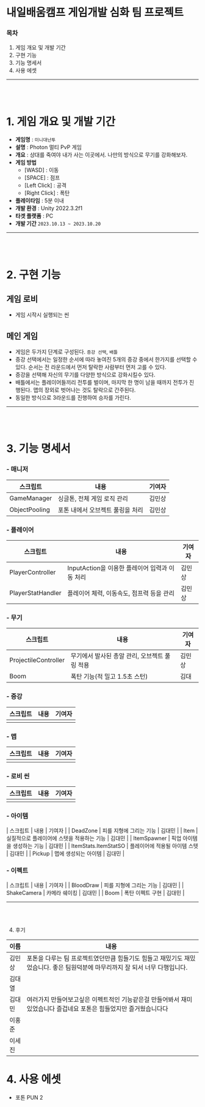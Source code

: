 # 내일배움캠프 게임개발 심화 팀 프로젝트

<!-- # [🎮다운로드]() -->

### 목차

1. 게임 개요 및 개발 기간
2. 구현 기능
3. 기능 명세서
4. 사용 에셋

---
<br>
<br>

# 1. 게임 개요 및 개발 기간

- **게임명** : `미니대난투`
- **설명** : Photon 멀티 PvP 게임
- **개요** : 상대를 죽여야 내가 사는 이곳에서. 나만의 방식으로 무기를 강화해보자.
- **게임 방법**
    - [WASD] : 이동
    - [SPACE] : 점프
    - [Left Click] : 공격
    - [Right Click] : 폭탄
- **플레이타임** : 5분 이내
- **개발 환경** : Unity 2022.3.2f1
- **타겟 플랫폼** : PC
- **개발 기간** `2023.10.13 ~ 2023.10.20`

---
<br>
<br>

# 2. 구현 기능

## **게임 로비**
- 게임 시작시 실행되는 씬


## **메인 게임**
- 게임은 두가지 단계로 구성된다. `증강 선택`, `배틀`
- 증강 선택에서는 일정한 순서에 따라 놓여진 5개의 증강 중에서 한가지를 선택할 수 있다. 순서는 전 라운드에서 먼저 탈락한 사람부터 먼저 고를 수 있다.
- 증강을 선택해 자신의 무기를 다양한 방식으로 강화시킬수 있다.
- 배틀에서는 플레이어들끼리 전투를 벌이며, 마지막 한 명이 남을 때까지 전투가 진행된다. 맵의 장외로 벗어나는 것도 탈락으로 간주된다.
- 동일한 방식으로 3라운드를 진행하여 승자를 가린다.

---
<br>
<br>

# 3. 기능 명세서

### - **매니저**

| 스크립트 | 내용 | 기여자 |
| -- | -- | -- |
| GameManager | 싱글톤, 전체 게임 로직 관리 | 김민상 |
| ObjectPooling | 포톤 내에서 오브젝트 풀링을 처리 | 김민상 |

### - **플레이어**

| 스크립트 | 내용 | 기여자 |
| -- | -- | -- |
| PlayerController | InputAction을 이용한 플레이어 입력과 이동 처리 | 김민상 |
| PlayerStatHandler | 플레이어 체력, 이동속도, 점프력 등을 관리 | 김민상 |

<!-- [PlayerController](Assets\Scripts\Minsang\PlayerController.cs) -->

### - **무기**

| 스크립트 | 내용 | 기여자 |
| -- | -- | -- |
| ProjectileController | 무기에서 발사된 총알 관리, 오브젝트 풀링 적용 | 김민상 |
| Boom | 폭탄 기능(적 밀고 1.5초 스턴) | 김대 |

### - **증강**

| 스크립트 | 내용 | 기여자 |
| -- | -- | -- |
|  | |  |

### - **맵**

| 스크립트 | 내용 | 기여자 |
| -- | -- | -- |
|  | |  |

### - **로비 씬**

| 스크립트 | 내용 | 기여자 |
| -- | -- | -- |
|  | |  |

### - **아이템**

| 스크립트 | 내용 | 기여자 |
| DeadZone | 피를 지형에 그리는 기능  | 김대민 |
| Item | 실질적으로 플레이어에 스텟을 적용하는 기능 | 김대민 |
| ItemSpawner | 픽업 아이템을 생성하는 기능 | 김대민 |
| ItemStats.ItemStatSO | 플레이어에 적용될 아이템 스텟 | 김대민 |
| Pickup | 맵에 생성되는 아이템 | 김대민 |

### - **이펙트**

| 스크립트 | 내용 | 기여자 |
| BloodDraw | 피를 지형에 그리는 기능  | 김대민 |
| ShakeCamera | 카메라 쉐이킹 | 김대민 |
| Boom | 폭탄 이펙트 구현 | 김대민 |

---
<br>
<br>

4. 후기

| 이름 | 내용 |
| -- | -- |
| 김민상 | 포톤을 다루는 팀 프로젝트였던만큼 힘들기도 힘들고 재밌기도 재밌었습니다. 좋은 팀원덕분에 마무리까지 잘 되서 너무 다행입니다. |
| 김대열 | | 
| 김대민 | 여러가지 만들어보고싶은 이펙트적인 기능같은걸 만들어봐서 재미있었습니다 즐겁네요 포톤은 힘들었지만 즐거웠습니다다 |
| 이홍준 | |
| 이세진 | |

# 4. 사용 에셋
- 포톤 PUN 2
